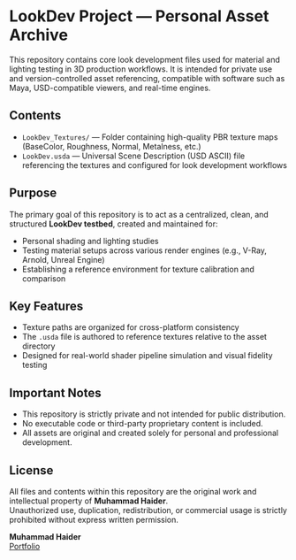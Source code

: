 # LookDev Project — Personal Asset Archive

This repository contains core look development files used for material and lighting testing in 3D production workflows. It is intended for private use and version-controlled asset referencing, compatible with software such as Maya, USD-compatible viewers, and real-time engines.

## Contents

- `LookDev_Textures/` — Folder containing high-quality PBR texture maps (BaseColor, Roughness, Normal, Metalness, etc.)
- `LookDev.usda` — Universal Scene Description (USD ASCII) file referencing the textures and configured for look development workflows

## Purpose

The primary goal of this repository is to act as a centralized, clean, and structured **LookDev testbed**, created and maintained for:

- Personal shading and lighting studies  
- Testing material setups across various render engines (e.g., V-Ray, Arnold, Unreal Engine)  
- Establishing a reference environment for texture calibration and comparison

## Key Features

- Texture paths are organized for cross-platform consistency  
- The `.usda` file is authored to reference textures relative to the asset directory  
- Designed for real-world shader pipeline simulation and visual fidelity testing  

## Important Notes

- This repository is strictly private and not intended for public distribution.
- No executable code or third-party proprietary content is included.
- All assets are original and created solely for personal and professional development.

## License

All files and contents within this repository are the original work and intellectual property of **Muhammad Haider**.  
Unauthorized use, duplication, redistribution, or commercial usage is strictly prohibited without express written permission.

**Muhammad Haider**  
[Portfolio](https://haider1397.artstation.com/)